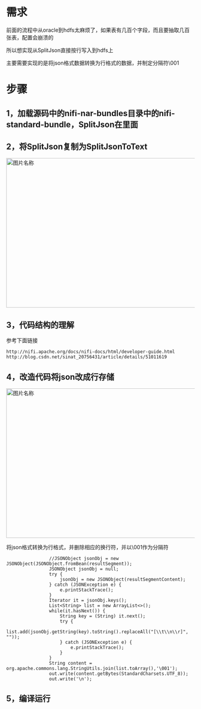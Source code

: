 # 需求

前面的流程中从oracle到hdfs太麻烦了，如果表有几百个字段，而且要抽取几百张表，配置会崩溃的

所以想实现从SplitJson直接按行写入到hdfs上

主要需要实现的是将json格式数据转换为行格式的数据，并制定分隔符\001


# 步骤

## 1，加载源码中的nifi-nar-bundles目录中的nifi-standard-bundle，SplitJson在里面

## 2，将SplitJson复制为SplitJsonToText

<img src="https://github.com/jimmy-src/ProcessorForNIFI/blob/master/image/SplitJson.png" width = "600" height = "400" alt="图片名称" align=center />

## 3，代码结构的理解

参考下面链接
    
    http://nifi.apache.org/docs/nifi-docs/html/developer-guide.html
    http://blog.csdn.net/sinat_20756431/article/details/51011619
    
## 4，改造代码将json改成行存储

<img src="https://github.com/jimmy-src/ProcessorForNIFI/blob/master/image/SplitJsonToTextCode.java.png" width = "600" height = "400" alt="图片名称" align=center />

将json格式转换为行格式，并删除相应的换行符，并以\001作为分隔符

```
                //JSONObject jsonObj = new JSONObject(JSONObject.fromBean(resultSegment));
                JSONObject jsonObj = null;
                try {
                    jsonObj = new JSONObject(resultSegmentContent);
                } catch (JSONException e) {
                    e.printStackTrace();
                }
                Iterator it = jsonObj.keys();
                List<String> list = new ArrayList<>();
                while(it.hasNext()) {
                    String key = (String) it.next();
                    try {
                        list.add(jsonObj.getString(key).toString().replaceAll("[\\t\\n\\r]", ""));
                    } catch (JSONException e) {
                        e.printStackTrace();
                    }
                }
                String content = org.apache.commons.lang.StringUtils.join(list.toArray(),'\001');
                out.write(content.getBytes(StandardCharsets.UTF_8));
                out.write('\n');
```


## 5，编译运行











